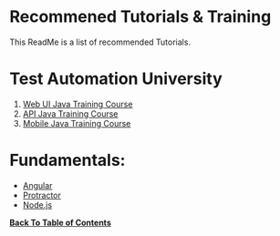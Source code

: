 # Recommened Tutorials & Training

This ReadMe is a list of recommended Tutorials. 

# Test Automation University
1. [Web UI Java Training Course](https://testautomationu.applitools.com/learningpaths.html?id=web-ui-java-path)
2. [API Java Training Course](https://testautomationu.applitools.com/learningpaths.html?id=api-java-path)
3. [Mobile Java Training Course](https://testautomationu.applitools.com/learningpaths.html?id=mobile-java-path)


# Fundamentals:
- [Angular](https://angular.io/guide/quickstart) 
- [Protractor](https://www.protractortest.org/#/)
- [Node.js](https://www.w3schools.com/nodejs/)

**[Back To Table of Contents](https://github.com/HoldenRiot/getting-started-automation/blob/master/1-Start-Here.md)**
